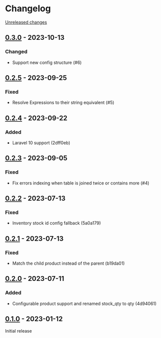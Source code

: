 # Changelog 

[Unreleased changes](https://github.com/rapidez/msi/compare/0.3.0...master)
## [0.3.0](https://github.com/rapidez/msi/releases/tag/0.3.0) - 2023-10-13

### Changed

- Support new config structure (#6)

## [0.2.5](https://github.com/rapidez/msi/releases/tag/0.2.5) - 2023-09-25

### Fixed

- Resolve Expressions to their string equivalent (#5)

## [0.2.4](https://github.com/rapidez/msi/releases/tag/0.2.4) - 2023-09-22

### Added

- Laravel 10 support (2dff0eb)

## [0.2.3](https://github.com/rapidez/msi/releases/tag/0.2.3) - 2023-09-05

### Fixed

- Fix errors indexing when table is joined twice or contains more (#4)

## [0.2.2](https://github.com/rapidez/msi/releases/tag/0.2.2) - 2023-07-13

### Fixed

- Inventory stock id config fallback (5a0a179)

## [0.2.1](https://github.com/rapidez/msi/releases/tag/0.2.1) - 2023-07-13

### Fixed

- Match the child product instead of the parent (b19da01)

## [0.2.0](https://github.com/rapidez/msi/releases/tag/0.2.0) - 2023-07-11

### Added

- Configurable product support and renamed stock_qty to qty (4d94061)

## [0.1.0](https://github.com/rapidez/msi/releases/tag/0.1.0) - 2023-01-12

Initial release

